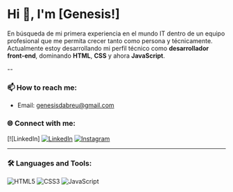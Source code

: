 # Hi 👋, I'm [Genesis!]

En búsqueda de mi primera experiencia en el mundo IT dentro de un equipo profesional que me permita crecer tanto como persona y técnicamente. Actualmente estoy desarrollando mi perfil técnico como **desarrollador front-end**, dominando **HTML**, **CSS** y ahora **JavaScript**.

--

### 📫 How to reach me:
- Email: [genesisdabreu@gmail.com]()

### 🌐 Connect with me:
[![LinkedIn] [![LinkedIn](https://img.shields.io/badge/LinkedIn-0077B5?style=for-the-badge&logo=linkedin&logoColor=white)](https://www.linkedin.com/in/g%C3%A9nesis-de-abreu-569755261/)
[![Instagram](https://img.shields.io/badge/Instagram-E4405F?style=for-the-badge&logo=instagram&logoColor=white)](https://www.instagram.com/genesisdeau/)

---

### 🛠️ Languages and Tools:
![HTML5](https://img.shields.io/badge/HTML5-E34F26?style=for-the-badge&logo=html5&logoColor=white)
![CSS3](https://img.shields.io/badge/CSS3-1572B6?style=for-the-badge&logo=css3&logoColor=white)
![JavaScript](https://img.shields.io/badge/JavaScript-F7DF1E?style=for-the-badge&logo=javascript&logoColor=black)
